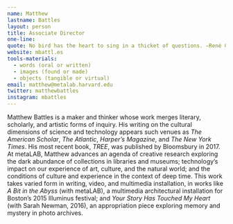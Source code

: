 ```yaml
---
name: Matthew
lastname: Battles
layout: person
title: Associate Director
one-line: 
quote: No bird has the heart to sing in a thicket of questions. —René Char.
website: mbattl.es
tools-materials:
  - words (oral or written)
  - images (found or made)
  - objects (tangible or virtual)
email: matthew@metalab.harvard.edu
twitter: matthewbattles
instagram: mbattles
---
```

Matthew Battles is a maker and thinker whose work merges literary, scholarly, and artistic forms of inquiry. His writing on the cultural dimensions of science and technology appears such venues as *The American Scholar*, *The Atlantic*, *Harper’s Magazine*, and *The New York Times*. His most recent book, *TREE*, was published by Bloomsbury in 2017.  
At metaLAB, Matthew advances an agenda of creative research exploring the dark abundance of collections in libraries and museums; technology’s impact on our experience of art, culture, and the natural world; and the conditions of culture and experience in the context of deep time. This work takes varied form in writing, video, and multimedia installation, in works like *A Bit in the Abyss* (with metaLAB), a multimedia architectural installation for Boston’s 2015 Illuminus festival; and *Your Story Has Touched My Heart* (with Sarah Newman, 2016), an appropriation piece exploring memory and mystery in photo archives.
